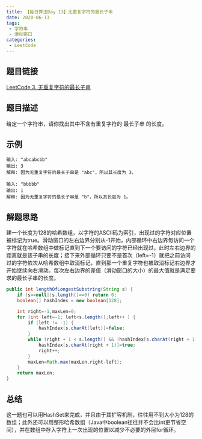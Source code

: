 ```yaml
---
title: 【每日算法Day 13】无重复字符的最长子串
date: 2020-06-13
tags:
 - 字符串
 - 滑动窗口
categories:
 - LeetCode
---
```


## 题目链接
[LeetCode 3. 无重复字符的最长子串](https://leetcode-cn.com/problems/longest-substring-without-repeating-characters/)

## 题目描述
给定一个字符串，请你找出其中不含有重复字符的 最长子串 的长度。
<!-- more -->

## 示例
```
输入: "abcabcbb"
输出: 3 
解释: 因为无重复字符的最长子串是 "abc"，所以其长度为 3。

输入: "bbbbb"
输出: 1
解释: 因为无重复字符的最长子串是 "b"，所以其长度为 1。
```

## 解题思路
建一个长度为128的哈希数组，以字符的ASCII码为索引，出现过的字符对应位置被标记为true。滑动窗口的左右边界分别从-1开始，内部循环中右边界每访问一个字符就在哈希数组中做标记直到下一个要访问的字符已经出现过，此时左右边界的距离就是该子串的长度；接下来外部循环只要不是首次（left=-1）就把之前访问过的字符依次从哈希数组中取消标记，直到那一个重复字符也被取消标记右边界才开始继续向右滑动。每次左右边界的差值（滑动窗口的大小）的最大值就是满足要求的最长子串的长度。

```java
public int lengthOfLongestSubstring(String s) {
    if (s==null||s.length()==0) return 0;
    boolean[] hashIndex = new boolean[128];

    int right=-1,maxLen=0;
    for (int left=-1; left<s.length();left++ ) {
        if (left != -1) {
            hashIndex[s.charAt(left)]=false;
        }
        while (right + 1 < s.length() && !hashIndex[s.charAt(right + 1)]) {
            hashIndex[s.charAt(right + 1)]=true;
            right++;
        }
        maxLen=Math.max(maxLen,right-left);
    }
    return maxLen;
}
```

## 总结
这一题也可以用HashSet来完成，并且由于其扩容机制，往往用不到大小为128的数组；此外还可以用整形哈希数组（Java中boolean往往并不会比int更节省空间），并在数组中存入字符上一次出现的位置以减少不必要的外层for循环。